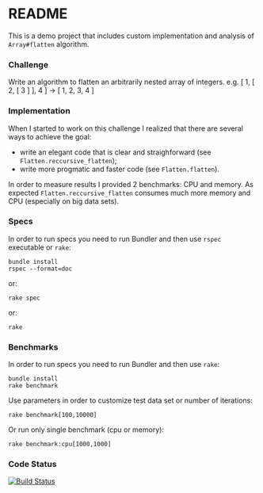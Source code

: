 # README #

This is a demo project that includes custom implementation and analysis of `Array#flatten` algorithm.

### Challenge ###

Write an algorithm to flatten an arbitrarily nested array of integers. e.g. [ 1, [ 2, [ 3 ] ], 4 ] -> [ 1, 2, 3, 4 ]

### Implementation ###

When I started to work on this challenge I realized that there are several ways to achieve the goal:

 - write an elegant code that is clear and straighforward (see `Flatten.reccursive_flatten`);
 - write more progmatic and faster code (see `Flatten.flatten`).

In order to measure results I provided 2 benchmarks: CPU and memory. As expected `Flatten.reccursive_flatten` consumes
much more memory and CPU (especially on big data sets).

### Specs ###

In order to run specs you need to run Bundler and then use `rspec` executable or `rake`:

```
bundle install
rspec --format=doc
```

or:

```
rake spec
```

or:

```
rake
```

### Benchmarks ###

In order to run specs you need to run Bundler and then use `rake`:

```
bundle install
rake benchmark
```

Use parameters in order to customize test data set or number of iterations:

```
rake benchmark[100,10000]
```

Or run only single benchmark (cpu or memory):

```
rake benchmark:cpu[1000,1000]
```

### Code Status ###

[![Build Status](https://travis-ci.org/rzaharenkov/flatten.svg?branch=master)](https://travis-ci.org/rzaharenkov/flatten)
